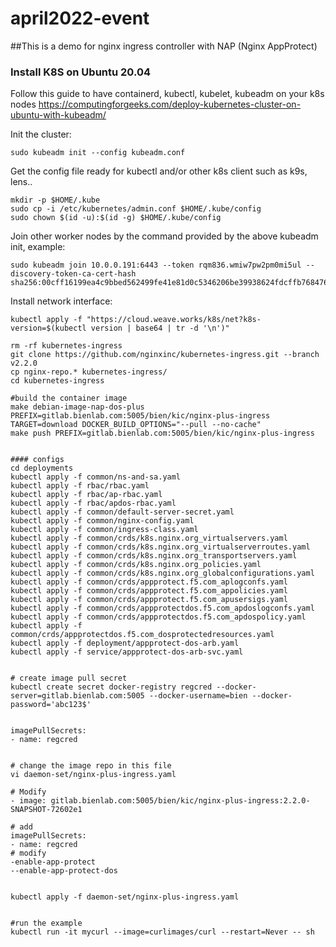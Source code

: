 # april2022-event
##This is a demo for nginx ingress controller with NAP (Nginx AppProtect)

### Install K8S on Ubuntu 20.04
Follow this guide to have containerd, kubectl, kubelet, kubeadm on your k8s nodes
https://computingforgeeks.com/deploy-kubernetes-cluster-on-ubuntu-with-kubeadm/

Init the cluster:
```
sudo kubeadm init --config kubeadm.conf
```
Get the config file ready for kubectl and/or other k8s client such as k9s, lens..
```
mkdir -p $HOME/.kube
sudo cp -i /etc/kubernetes/admin.conf $HOME/.kube/config
sudo chown $(id -u):$(id -g) $HOME/.kube/config
```
Join other worker nodes by the command provided by the above kubeadm init, example:
```
sudo kubeadm join 10.0.0.191:6443 --token rqm836.wmiw7pw2pm0mi5ul --discovery-token-ca-cert-hash sha256:00cff16199ea4c9bbed562499fe41e81d0c5346206be39938624fdcffb768476
```
Install network interface:
```
kubectl apply -f "https://cloud.weave.works/k8s/net?k8s-version=$(kubectl version | base64 | tr -d '\n')"
```
```
rm -rf kubernetes-ingress
git clone https://github.com/nginxinc/kubernetes-ingress.git --branch v2.2.0
cp nginx-repo.* kubernetes-ingress/
cd kubernetes-ingress

#build the container image
make debian-image-nap-dos-plus PREFIX=gitlab.bienlab.com:5005/bien/kic/nginx-plus-ingress TARGET=download DOCKER_BUILD_OPTIONS="--pull --no-cache" 
make push PREFIX=gitlab.bienlab.com:5005/bien/kic/nginx-plus-ingress


#### configs
cd deployments
kubectl apply -f common/ns-and-sa.yaml
kubectl apply -f rbac/rbac.yaml
kubectl apply -f rbac/ap-rbac.yaml
kubectl apply -f rbac/apdos-rbac.yaml
kubectl apply -f common/default-server-secret.yaml
kubectl apply -f common/nginx-config.yaml
kubectl apply -f common/ingress-class.yaml
kubectl apply -f common/crds/k8s.nginx.org_virtualservers.yaml
kubectl apply -f common/crds/k8s.nginx.org_virtualserverroutes.yaml
kubectl apply -f common/crds/k8s.nginx.org_transportservers.yaml
kubectl apply -f common/crds/k8s.nginx.org_policies.yaml
kubectl apply -f common/crds/k8s.nginx.org_globalconfigurations.yaml
kubectl apply -f common/crds/appprotect.f5.com_aplogconfs.yaml
kubectl apply -f common/crds/appprotect.f5.com_appolicies.yaml
kubectl apply -f common/crds/appprotect.f5.com_apusersigs.yaml
kubectl apply -f common/crds/appprotectdos.f5.com_apdoslogconfs.yaml
kubectl apply -f common/crds/appprotectdos.f5.com_apdospolicy.yaml
kubectl apply -f common/crds/appprotectdos.f5.com_dosprotectedresources.yaml
kubectl apply -f deployment/appprotect-dos-arb.yaml
kubectl apply -f service/appprotect-dos-arb-svc.yaml


# create image pull secret
kubectl create secret docker-registry regcred --docker-server=gitlab.bienlab.com:5005 --docker-username=bien --docker-password='abc123$'


imagePullSecrets:
- name: regcred


# change the image repo in this file
vi daemon-set/nginx-plus-ingress.yaml

# Modify
- image: gitlab.bienlab.com:5005/bien/kic/nginx-plus-ingress:2.2.0-SNAPSHOT-72602e1

# add 
imagePullSecrets:
- name: regcred
# modify
-enable-app-protect
--enable-app-protect-dos


kubectl apply -f daemon-set/nginx-plus-ingress.yaml


#run the example
kubectl run -it mycurl --image=curlimages/curl --restart=Never -- sh




```
